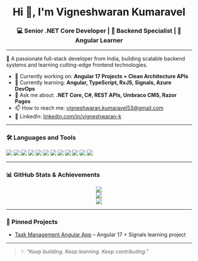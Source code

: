 <h1 align="center">Hi 👋, I'm Vigneshwaran Kumaravel</h1>
<h3 align="center">💻 Senior .NET Core Developer | 🔧 Backend Specialist | 🚀 Angular Learner</h3>

---

🔹 A passionate full-stack developer from India, building scalable backend systems and learning cutting-edge frontend technologies.

- 🔭 Currently working on: **Angular 17 Projects + Clean Architecture APIs**
- 🌱 Currently learning: **Angular, TypeScript, RxJS, Signals, Azure DevOps**
- 💬 Ask me about: **.NET Core, C#, REST APIs, Umbraco CMS, Razor Pages**
- 📫 How to reach me: [vigneshwaran.kumaravel53@gmail.com](mailto:vigneshwaran.kumaravel53@gmail.com)
- 💼 LinkedIn: [linkedin.com/in/vigneshwaran-k](https://linkedin.com/in/vigneshwaran-k)

---

### 🛠️ Languages and Tools

<p align="left">
  <img src="https://img.shields.io/badge/.NET_Core-512BD4?style=flat&logo=dotnet&logoColor=white"/>
  <img src="https://img.shields.io/badge/CSharp-239120?style=flat&logo=csharp&logoColor=white"/>
  <img src="https://img.shields.io/badge/SQL_Server-CC2927?style=flat&logo=microsoftsqlserver&logoColor=white"/>
  <img src="https://img.shields.io/badge/Umbraco-00A1E5?style=flat&logo=umbraco&logoColor=white"/>
  <img src="https://img.shields.io/badge/Angular-DD0031?style=flat&logo=angular&logoColor=white"/>
  <img src="https://img.shields.io/badge/TypeScript-3178C6?style=flat&logo=typescript&logoColor=white"/>
  <img src="https://img.shields.io/badge/JavaScript-F7DF1E?style=flat&logo=javascript&logoColor=black"/>
  <img src="https://img.shields.io/badge/HTML5-E34F26?style=flat&logo=html5&logoColor=white"/>
  <img src="https://img.shields.io/badge/CSS3-1572B6?style=flat&logo=css3&logoColor=white"/>
  <img src="https://img.shields.io/badge/Azure_DevOps-0078D7?style=flat&logo=azuredevops&logoColor=white"/>
  <img src="https://img.shields.io/badge/Git-F05032?style=flat&logo=git&logoColor=white"/>
  <img src="https://img.shields.io/badge/Postman-FF6C37?style=flat&logo=postman&logoColor=white"/>
</p>

---

### 📊 GitHub Stats & Achievements

<p align="center">
  <img src="https://github-profile-summary-cards.vercel.app/api/cards/profile-details?username=Vikyy98&theme=radical" />
  <br />
  <img src="https://github-readme-streak-stats.herokuapp.com?user=Vikyy98&theme=radical&date_format=M%20j%5B%2C%20Y%5D" />
  <br />
  <img src="https://github-readme-stats.vercel.app/api/top-langs/?username=Vikyy98&layout=compact&theme=radical&hide=Shell" />
</p>

---

### 📌 Pinned Projects
- [Task Management Angular App](https://github.com/Vikyy98/task-management-angular-app) – Angular 17 + Signals learning project
---

> ✨ *“Keep building. Keep learning. Keep contributing.”*

